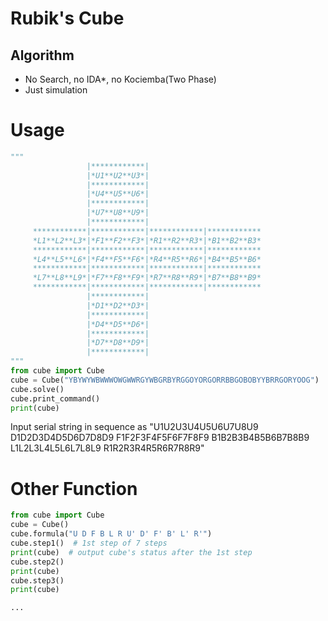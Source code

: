 # Rubik's Cube

## Algorithm

- No Search, no IDA*, no Kociemba(Two Phase)
- Just simulation

# Usage
```python
"""
                 |************|
                 |*U1**U2**U3*|
                 |************|
                 |*U4**U5**U6*|
                 |************|
                 |*U7**U8**U9*|
                 |************|
     ************|************|************|************
     *L1**L2**L3*|*F1**F2**F3*|*R1**R2**R3*|*B1**B2**B3*
     ************|************|************|************
     *L4**L5**L6*|*F4**F5**F6*|*R4**R5**R6*|*B4**B5**B6*
     ************|************|************|************
     *L7**L8**L9*|*F7**F8**F9*|*R7**R8**R9*|*B7**B8**B9*
     ************|************|************|************
                 |************|
                 |*D1**D2**D3*|
                 |************|
                 |*D4**D5**D6*|
                 |************|
                 |*D7**D8**D9*|
                 |************|
"""
from cube import Cube
cube = Cube("YBYWYWBWWWOWGWWRGYWBGRBYRGGOYORGORRBBGOBOBYYBRRGORYOOG")
cube.solve()
cube.print_command()
print(cube)

```

Input serial string in sequence as "U1U2U3U4U5U6U7U8U9 D1D2D3D4D5D6D7D8D9 F1F2F3F4F5F6F7F8F9 B1B2B3B4B5B6B7B8B9 L1L2L3L4L5L6L7L8L9 R1R2R3R4R5R6R7R8R9"

# Other Function
```python
from cube import Cube
cube = Cube()
cube.formula("U D F B L R U' D' F' B' L' R'")
cube.step1()  # 1st step of 7 steps
print(cube)  # output cube's status after the 1st step
cube.step2()
print(cube)
cube.step3()
print(cube)

...
```